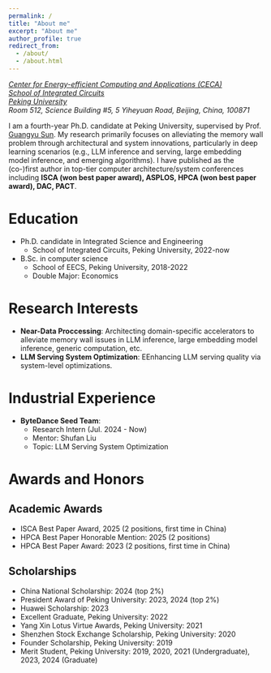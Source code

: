 ```yaml
---
permalink: /
title: "About me"
excerpt: "About me"
author_profile: true
redirect_from: 
  - /about/
  - /about.html
---
```


[*Center for Energy-efficient Computing and Applications (CECA)*](https://ceca.pku.edu.cn/en/home/index.htm)  
[*School of Integrated Circuits*](https://ic.pku.edu.cn/)  
[*Peking University*](https://english.pku.edu.cn/)  
*Room 512, Science Building #5, 5 Yiheyuan Road, Beijing, China, 100871*  

I am a fourth-year Ph.D. candidate at Peking University, supervised by Prof. [Guangyu Sun](http://ceca.pku.edu.cn/en/people_/faculty_/guangyu_sun/).
My research primarily focuses on alleviating the memory wall problem through architectural and system innovations, particularly in deep learning scenarios (e.g., LLM inference and serving, large embedding model inference, and emerging algorithms).
I have published as the (co-)first author in top-tier computer architecture/system conferences including **ISCA (won best paper award), ASPLOS, HPCA (won best paper award), DAC, PACT**.

Education
======
+ Ph.D. candidate in Integrated Science and Engineering
  + School of Integrated Circuits, Peking University, 2022-now
+ B.Sc. in computer science
  + School of EECS, Peking University, 2018-2022 
  + Double Major: Economics

Research Interests
=====
+ **Near-Data Proccessing**: Architecting domain-specific accelerators to alleviate memory wall issues in LLM inference, large embedding model inference, generic computation, etc.
+ **LLM Serving System Optimization**: EEnhancing LLM serving quality via system-level optimizations.

Industrial Experience
=====
+ **ByteDance Seed Team**:
  + Research Intern (Jul. 2024 - Now)
  + Mentor: Shufan Liu
  + Topic: LLM Serving System Optimization
  

Awards and Honors
======
## Academic Awards
+ ISCA Best Paper Award, 2025 (2 positions, first time in China)
+ HPCA Best Paper Honorable Mention: 2025 (2 positions)
+ HPCA Best Paper Award: 2023 (2 positions, first time in China)
## Scholarships
+ China National Scholarship: 2024 (top 2%)
+ President Award of Peking University: 2023, 2024 (top 2%)
+ Huawei Scholarship: 2023 
+ Excellent Graduate, Peking University: 2022
+ Yang Xin Lotus Virtue Awards, Peking University: 2021
+ Shenzhen Stock Exchange Scholarship, Peking University: 2020
+ Founder Scholarship, Peking University: 2019
+ Merit Student, Peking University: 2019, 2020, 2021 (Undergraduate), 2023, 2024 (Graduate)


